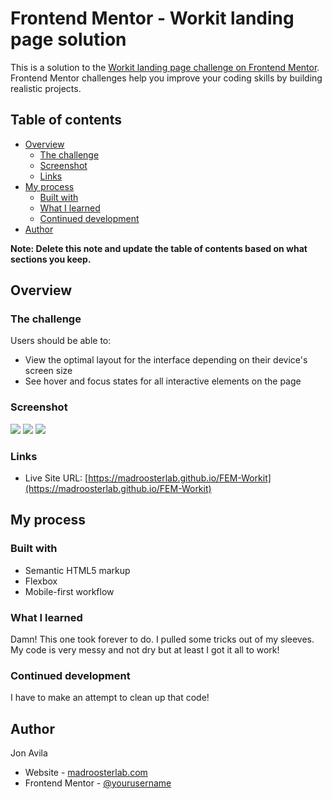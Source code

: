 # Frontend Mentor - Workit landing page solution

This is a solution to the [Workit landing page challenge on Frontend Mentor](https://www.frontendmentor.io/challenges/workit-landing-page-2fYnyle5lu). Frontend Mentor challenges help you improve your coding skills by building realistic projects.

## Table of contents

- [Overview](#overview)
  - [The challenge](#the-challenge)
  - [Screenshot](#screenshot)
  - [Links](#links)
- [My process](#my-process)
  - [Built with](#built-with)
  - [What I learned](#what-i-learned)
  - [Continued development](#continued-development)
- [Author](#author)

**Note: Delete this note and update the table of contents based on what sections you keep.**

## Overview

### The challenge

Users should be able to:

- View the optimal layout for the interface depending on their device's screen size
- See hover and focus states for all interactive elements on the page

### Screenshot

![](./screenshot-1.png)
![](./screenshot-2.png)
![](./screenshot-3.png)

### Links

- Live Site URL: [https://madroosterlab.github.io/FEM-Workit](https://madroosterlab.github.io/FEM-Workit)

## My process

### Built with

- Semantic HTML5 markup
- Flexbox
- Mobile-first workflow

### What I learned

Damn! This one took forever to do. I pulled some tricks out of my sleeves. My code is very messy and not dry but at least I got it all to work!

### Continued development

I have to make an attempt to clean up that code!

## Author

Jon Avila

- Website - [madroosterlab.com](https://www.madroosterlab.com)
- Frontend Mentor - [@yourusername](https://www.frontendmentor.io/profile/madroosterlab)
